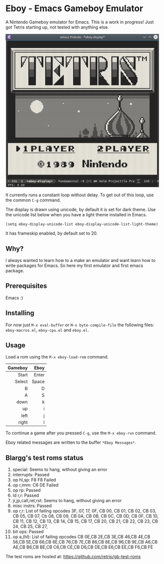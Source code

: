 # Eboy - Emacs Gameboy Emulator

A Nintendo Gameboy emulator for Emacs.
This is a work in progress!
Just got Tetris starting up, not tested with anything else.

![](gif/tetris.gif)

It currently runs a constant loop without delay.
To get out of this loop, use the common `C-g` command.

The display is drawn using unicode, by default it is set for dark theme.
Use the unicode list below when you have a light theme installed in Emacs.

``` emacs-lisp
(setq eboy-display-unicode-list eboy-display-unicode-list-light-theme)
```

It has frameskip enabled, by default set to 20.

## Why?
I always wanted to learn how to a make an emulator and want learn how to write packages for Emacs.
So here my first emulator and first emacs package.

## Prerequisites

Emacs :)

## Installing

For now just `M-x eval-buffer` or `M-x byte-compile-file` the following files: `eboy-macros.el`, `eboy-cpu.el` and `eboy.el`.

## Usage

Load a rom using the `M-x eboy-load-rom` command.

  | Gameboy     | Eboy     |
  |------------:|---------:|
  | Start       | Enter    |
  | Select      | Space    |
  | B           | D        |
  | A           | S        |
  | down        | k        |
  | up          | i        |
  | left        | j        |
  | right       | l        |

To continue a game after you pressed `C-g`, use the `M-x eboy-run` command.

Eboy related messages are written to the buffer `*Eboy Messages*`.

## Blargg's test roms status
1. special: Seems to hang, without giving an error
2. interrupts: Passed
3. op hl,sp: F8 F8 Failed
4. op r,imm: C6 DE Failed
5. op rp: Passed
6. ld r,r: Passed
7. jr,jp,call,ret,rst: Seems to hang, without giving an error
8. misc instrs: Passed
9. op r,r: List of failing opcodes
  3F, 07, 17, 0F, CB 00, CB 01, CB 02, CB 03, CB 05, CB 07, Cb 08, CB 09, CB 0A, CB 0B, CB 0C, CB 0D, CB 0F, CB 10, CB 11, CB 12, CB 13, CB 14, CB 15, CB 17, CB 20, CB 21, CB 22, CB 23, CB 24, CB 25, CB 27,
10. bit ops: Passed
11. op a,(hl):  List of failing opcodes
 CB 0E,CB 2E,CB 3E,CB 46,CB 4E,CB 56,CB 5E,CB 66,CB 6E,CB 76,CB 7E,CB 86,CB 8E,CB 96,CB 9E,CB A6,CB AE,CB B6,CB BE,CB C6,CB CE,CB D6,CB DE,CB E6,CB EE,CB F6,CB FE

The test roms are hosted at: https://github.com/retrio/gb-test-roms
